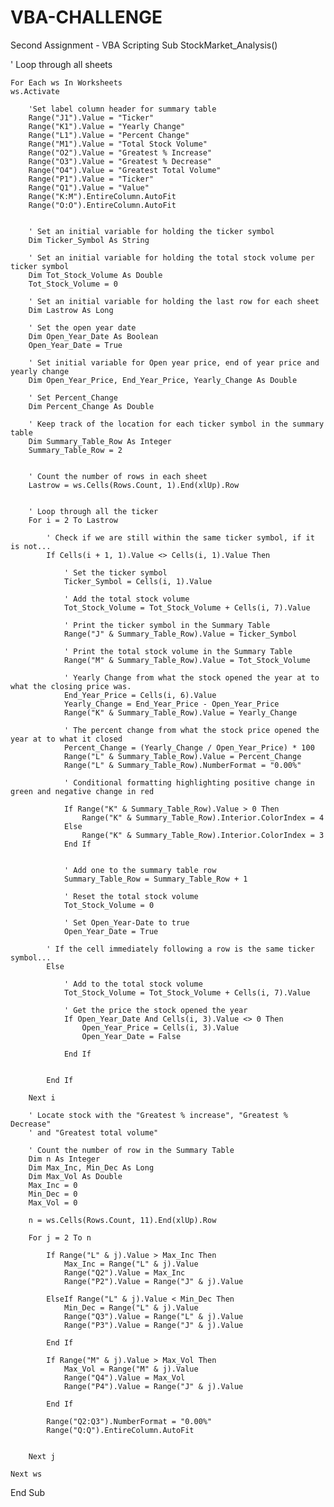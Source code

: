 # VBA-CHALLENGE
Second Assignment - VBA Scripting
Sub StockMarket_Analysis()

' Loop through all sheets

    For Each ws In Worksheets
    ws.Activate
        
        'Set label column header for summary table
        Range("J1").Value = "Ticker"
        Range("K1").Value = "Yearly Change"
        Range("L1").Value = "Percent Change"
        Range("M1").Value = "Total Stock Volume"
        Range("O2").Value = "Greatest % Increase"
        Range("O3").Value = "Greatest % Decrease"
        Range("O4").Value = "Greatest Total Volume"
        Range("P1").Value = "Ticker"
        Range("Q1").Value = "Value"
        Range("K:M").EntireColumn.AutoFit
        Range("O:O").EntireColumn.AutoFit


        ' Set an initial variable for holding the ticker symbol
        Dim Ticker_Symbol As String

        ' Set an initial variable for holding the total stock volume per ticker symbol
        Dim Tot_Stock_Volume As Double
        Tot_Stock_Volume = 0

        ' Set an initial variable for holding the last row for each sheet
        Dim Lastrow As Long

        ' Set the open year date
        Dim Open_Year_Date As Boolean
        Open_Year_Date = True

        ' Set initial variable for Open year price, end of year price and yearly change
        Dim Open_Year_Price, End_Year_Price, Yearly_Change As Double

        ' Set Percent_Change
        Dim Percent_Change As Double

        ' Keep track of the location for each ticker symbol in the summary table
        Dim Summary_Table_Row As Integer
        Summary_Table_Row = 2


        ' Count the number of rows in each sheet
        Lastrow = ws.Cells(Rows.Count, 1).End(xlUp).Row


        ' Loop through all the ticker
        For i = 2 To Lastrow

            ' Check if we are still within the same ticker symbol, if it is not...
            If Cells(i + 1, 1).Value <> Cells(i, 1).Value Then
                
                ' Set the ticker symbol
                Ticker_Symbol = Cells(i, 1).Value
                
                ' Add the total stock volume
                Tot_Stock_Volume = Tot_Stock_Volume + Cells(i, 7).Value
                
                ' Print the ticker symbol in the Summary Table
                Range("J" & Summary_Table_Row).Value = Ticker_Symbol

                ' Print the total stock volume in the Summary Table
                Range("M" & Summary_Table_Row).Value = Tot_Stock_Volume
                
                ' Yearly Change from what the stock opened the year at to what the closing price was.
                End_Year_Price = Cells(i, 6).Value
                Yearly_Change = End_Year_Price - Open_Year_Price
                Range("K" & Summary_Table_Row).Value = Yearly_Change
                        
                ' The percent change from what the stock price opened the year at to what it closed
                Percent_Change = (Yearly_Change / Open_Year_Price) * 100
                Range("L" & Summary_Table_Row).Value = Percent_Change
                Range("L" & Summary_Table_Row).NumberFormat = "0.00%"
                
                ' Conditional formatting highlighting positive change in green and negative change in red
                
                If Range("K" & Summary_Table_Row).Value > 0 Then
                    Range("K" & Summary_Table_Row).Interior.ColorIndex = 4
                Else
                    Range("K" & Summary_Table_Row).Interior.ColorIndex = 3
                End If
                
                                
                ' Add one to the summary table row
                Summary_Table_Row = Summary_Table_Row + 1
                
                ' Reset the total stock volume
                Tot_Stock_Volume = 0
                
                ' Set Open_Year-Date to true
                Open_Year_Date = True
                
            ' If the cell immediately following a row is the same ticker symbol...
            Else
                
                ' Add to the total stock volume
                Tot_Stock_Volume = Tot_Stock_Volume + Cells(i, 7).Value
                
                ' Get the price the stock opened the year
                If Open_Year_Date And Cells(i, 3).Value <> 0 Then
                    Open_Year_Price = Cells(i, 3).Value
                    Open_Year_Date = False
                
                End If
                
                    
            End If
            
        Next i

        ' Locate stock with the "Greatest % increase", "Greatest % Decrease"
        ' and "Greatest total volume"

        ' Count the number of row in the Summary Table
        Dim n As Integer
        Dim Max_Inc, Min_Dec As Long
        Dim Max_Vol As Double
        Max_Inc = 0
        Min_Dec = 0
        Max_Vol = 0

        n = ws.Cells(Rows.Count, 11).End(xlUp).Row

        For j = 2 To n
            
            If Range("L" & j).Value > Max_Inc Then
                Max_Inc = Range("L" & j).Value
                Range("Q2").Value = Max_Inc
                Range("P2").Value = Range("J" & j).Value
                        
            ElseIf Range("L" & j).Value < Min_Dec Then
                Min_Dec = Range("L" & j).Value
                Range("Q3").Value = Range("L" & j).Value
                Range("P3").Value = Range("J" & j).Value

            End If
            
            If Range("M" & j).Value > Max_Vol Then
                Max_Vol = Range("M" & j).Value
                Range("Q4").Value = Max_Vol
                Range("P4").Value = Range("J" & j).Value
            
            End If
            
            Range("Q2:Q3").NumberFormat = "0.00%"
            Range("Q:Q").EntireColumn.AutoFit

            
        Next j

    Next ws

End Sub


